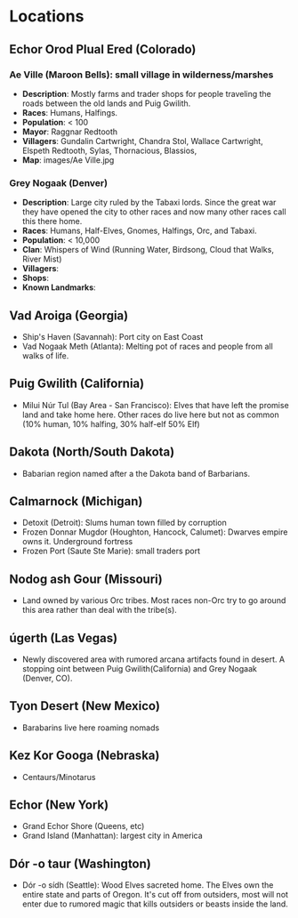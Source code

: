 # Locations

## Echor Orod Plual Ered (Colorado)  

### Ae Ville (Maroon Bells): small village in wilderness/marshes

- **Description**:  Mostly farms and trader shops for people traveling the roads between the old lands and Puig Gwilith.  
- **Races**:  Humans, Halfings.  
- **Population**:  < 100
- **Mayor**:  Raggnar Redtooth
- **Villagers**:  Gundalin Cartwright, Chandra Stol, Wallace Cartwright, Elspeth Redtooth, Sylas, Thornacious, Blassios, 
- **Map**:  images/Ae Ville.jpg

### Grey Nogaak (Denver)

- **Description**:  Large city ruled by the Tabaxi lords.  Since the great war they have opened the city to other races and now many other races call this there home.
- **Races**:  Humans, Half-Elves, Gnomes, Halfings, Orc, and Tabaxi.  
- **Population**:  < 10,000
- **Clan**: Whispers of Wind (Running Water, Birdsong, Cloud that Walks, River Mist)
- **Villagers**:  
- **Shops**: 
- **Known Landmarks**: 

## Vad Aroiga (Georgia)

- Ship's Haven (Savannah): Port city on East Coast
- Vad Nogaak Meth (Atlanta):  Melting pot of races and people from all walks of life.

## Puig Gwilith (California)

- Milui Núr Tul (Bay Area - San Francisco): Elves that have left the promise land and take home here.  Other races do live here but not as common (10% human, 10% halfing, 30% half-elf 50% Elf)

## Dakota (North/South Dakota)

- Babarian region named after a the Dakota band of Barbarians.

## Calmarnock (Michigan)

- Detoxit (Detroit):  Slums human town filled by corruption
- Frozen Donnar Mugdor (Houghton, Hancock, Calumet): Dwarves empire owns it.  Underground fortress
- Frozen Port (Saute Ste Marie): small traders port

## Nodog ash Gour (Missouri)

- Land owned by various Orc tribes.  Most races non-Orc try to go around this area rather than deal with the tribe(s).

## úgerth (Las Vegas)

- Newly discovered area with rumored arcana artifacts found in desert.  A stopping oint between Puig Gwilith(California) and Grey Nogaak (Denver, CO).

## Tyon Desert (New Mexico)

- Barabarins live here roaming nomads

## Kez Kor Googa (Nebraska)

- Centaurs/Minotarus

## Echor (New York)

- Grand Echor Shore (Queens, etc)
- Grand Island (Manhattan): largest city in America

## Dór -o taur (Washington)

- Dór -o sídh (Seattle): Wood Elves sacreted home.  The Elves own the entire state and parts of Oregon.  It's cut off from outsiders, most will not enter due to rumored magic that kills outsiders or beasts inside the land.
